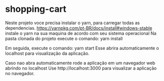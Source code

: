 # shopping-cart

Neste projeto voce precisa instalar o yarn, para carregar todas as dependencias. https://yarnpkg.com/pt-BR/docs/install#windows-stable instale o yarn na sua maquina de acordo com seu sistema operacional Na pasta clonada do projeto execute o comando: yarn install

Em seguida, execute o comando: yarn start Esse abrira automaticamente o localhost para visualização da aplicação.

Caso nao abra automaticamente rode a aplicação em um navegador web abrindo no localhost Use http://localhost:3000 para visualizar a aplicação no navegador.